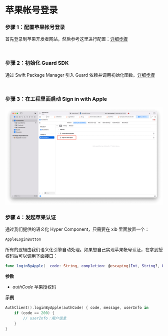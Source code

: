 # 苹果帐号登录

<LastUpdated/>

### 步骤 1：配置苹果帐号登录

首先登录到苹果开发者网站，然后参考这里进行配置：[详细步骤](/connections/apple/)

<br>

### 步骤 2：初始化 Guard SDK

通过 Swift Package Manager 引入 Guard 依赖并调用初始化函数。[详细步骤](/reference/sdk-for-ios/develop.html)

<br>

### 步骤 3：在工程里面启动 Sign in with Apple

![](./images/apple/1.png)

### 步骤 4：发起苹果认证

通过我们提供的语义化 Hyper Component，只需要在 xib 里面放置一个：

```swift
AppleLoginButton
```

所有的逻辑由我们语义化引擎自动处理。如果想自己实现苹果帐号认证，在拿到授权码后可以调用下面接口：

```swift
func loginByApple(_ code: String, completion: @escaping(Int, String?, UserInfo?) -> Void)
```

**参数**

* *authCode* 苹果授权码

**示例**

```swift
AuthClient().loginByApple(authCode) { code, message, userInfo in
    if (code == 200) {
        // userInfo：用户信息
    }
}
```
